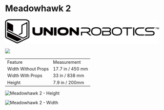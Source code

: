 # Meadowhawk 2

![](../../../.gitbook/assets/union-robotics-logo-black.jpeg)

![](../../../.gitbook/assets/meadowhawk\_1.2.6\_basic.jpg)

|                     |                  |
| ------------------- | ---------------- |
| Feature             | Measurement      |
| Width Without Props | 17.7 in / 450 mm |
| Width With Props    | 33 in / 838 mm   |
| Height              | 7.9 in / 200mm   |

![Meadowhawk 2 - Height](../../../.gitbook/assets/front\_measurments.jpeg)

![Meadowhawk 2 - Width](../../../.gitbook/assets/top\_measurments.jpeg)
